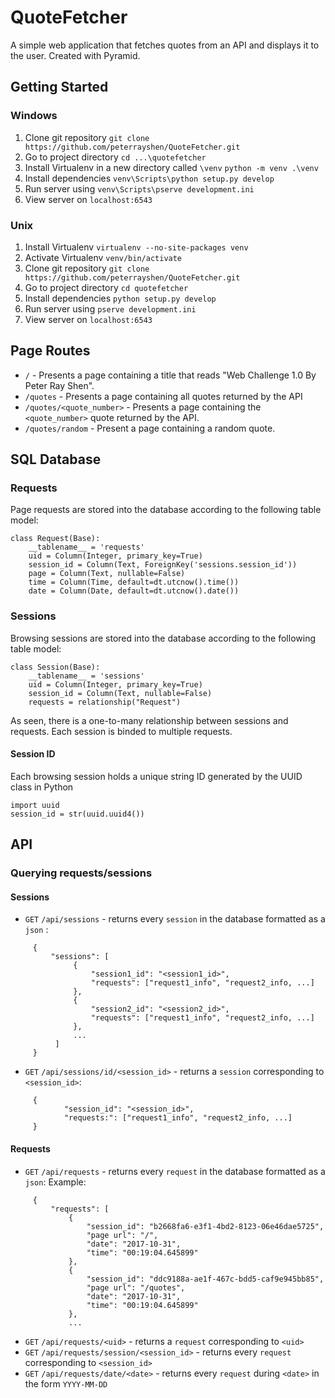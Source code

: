 # QuoteFetcher
A simple web application that fetches quotes from an API and displays it to the user. Created with Pyramid.
## Getting Started
### Windows
1. Clone git repository `git clone https://github.com/peterrayshen/QuoteFetcher.git`
2. Go to project directory `cd ...\quotefetcher`
3. Install Virtualenv in a new directory called `\venv` `python -m venv .\venv`
4. Install dependencies `venv\Scripts\python setup.py develop`
5. Run server using `venv\Scripts\pserve development.ini`
6. View server on `localhost:6543`
### Unix
1. Install Virtualenv `virtualenv --no-site-packages venv`
2. Activate Virtualenv `venv/bin/activate`
3. Clone git repository `git clone https://github.com/peterrayshen/QuoteFetcher.git`
4. Go to project directory `cd quotefetcher`
5. Install dependencies `python setup.py develop`
6. Run server using `pserve development.ini`
7. View server on `localhost:6543`
## Page Routes
 * `/` - Presents a page containing a title that reads "Web Challenge 1.0 By Peter Ray Shen".
 * `/quotes` - Presents a page containing all quotes returned by the API
 * `/quotes/<quote_number>` - Presents a page containing the `<quote_number>` quote returned by the API.
 * `/quotes/random` - Present a page containing a random quote. 
## SQL Database
### Requests
Page requests are stored into the database according to the following table model:
```
class Request(Base):
    __tablename__ = 'requests'
    uid = Column(Integer, primary_key=True)
    session_id = Column(Text, ForeignKey('sessions.session_id'))
    page = Column(Text, nullable=False)
    time = Column(Time, default=dt.utcnow().time())
    date = Column(Date, default=dt.utcnow().date())
```
### Sessions
Browsing sessions are stored into the database according to the following table model:
```
class Session(Base):
    __tablename__ = 'sessions'
    uid = Column(Integer, primary_key=True)
    session_id = Column(Text, nullable=False)
    requests = relationship("Request")
```
As seen, there is a one-to-many relationship between sessions and requests. Each session is binded to multiple requests.
#### Session ID
Each browsing session holds a unique string ID generated by the UUID class in Python
```
import uuid
session_id = str(uuid.uuid4())
```
## API
### Querying requests/sessions
#### Sessions
* `GET` `/api/sessions` - returns every `session` in the database formatted as a `json` :
```
     {
         "sessions": [
              {
                  "session1_id": "<session1_id>",
                  "requests": ["request1_info", "request2_info, ...]
              },
              {
                  "session2_id": "<session2_id>",
                  "requests": ["request1_info", "request2_info, ...]
              },
              ...
          ]
     }
``` 
* `GET` `/api/sessions/id/<session_id>` - returns a `session` corresponding to `<session_id>`:
```
     {
            "session_id": "<session_id>",
            "requests:": ["request1_info", "request2_info, ...]
     }
```
#### Requests
* `GET` `/api/requests` - returns every `request` in the database formatted as a `json`:
Example:
```
     {
         "requests": [
             {
                 "session_id": "b2668fa6-e3f1-4bd2-8123-06e46dae5725",
                 "page url": "/",
                 "date": "2017-10-31",
                 "time": "00:19:04.645899"
             },
             {
                 "session_id": "ddc9188a-ae1f-467c-bdd5-caf9e945bb85",
                 "page url": "/quotes",
                 "date": "2017-10-31",
                 "time": "00:19:04.645899"
             },
             ...
```
* `GET` `/api/requests/<uid>` - returns a `request` corresponding to `<uid>`
* `GET` `/api/requests/session/<session_id>` - returns every `request` corresponding to `<session_id>`
* `GET` `/api/requests/date/<date>` - returns every `request` during `<date>` in the form `YYYY-MM-DD`


